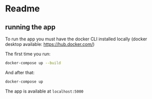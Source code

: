 # Readme
## running the app
To run the app you must have the docker CLI installed locally (docker desktop available: https://hub.docker.com/)

The first time you run:

```bash
docker-compose up --build
```

And after that:

```bash
docker-compose up
```
The app is available at `localhost:5000`
